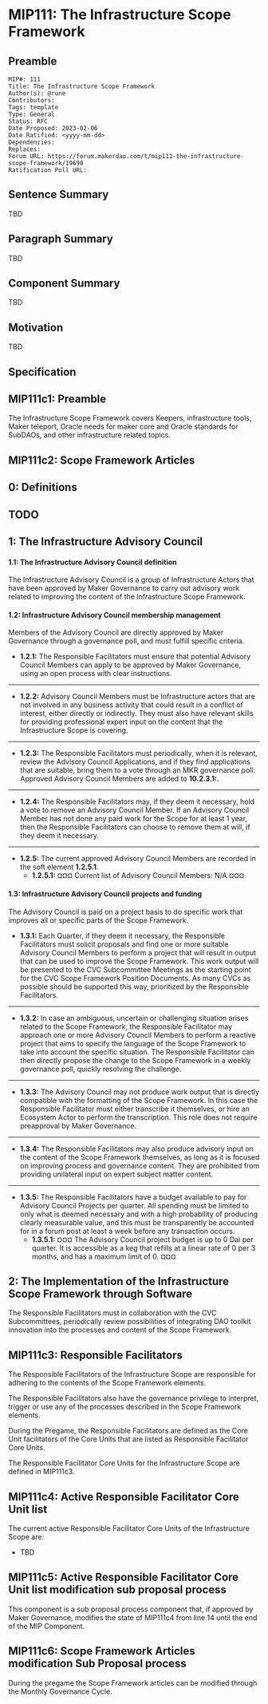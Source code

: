 # MIP111: The Infrastructure Scope Framework

## Preamble
```
MIP#: 111
Title: The Infrastructure Scope Framework
Author(s): @rune
Contributors:
Tags: template
Type: General
Status: RFC
Date Proposed: 2023-02-06
Date Ratified: <yyyy-mm-dd>
Dependencies:
Replaces:
Forum URL: https://forum.makerdao.com/t/mip111-the-infrastructure-scope-framework/19698
Ratification Poll URL:
```

## Sentence Summary

TBD

## Paragraph Summary

TBD

## Component Summary

TBD

## Motivation

TBD

## Specification

## MIP111c1: Preamble

The Infrastructure Scope Framework covers Keepers, infrastructure tools, Maker teleport, Oracle needs for maker core and Oracle standards for SubDAOs, and other infrastructure related topics.

## MIP111c2: Scope Framework Articles

## 0: Definitions

## TODO

## 1: The Infrastructure Advisory Council

#### 1.1: The Infrastructure Advisory Council definition
The Infrastructure Advisory Council is a group of Infrastructure Actors that have been approved by Maker Governance to carry out advisory work related to improving the content of the Infrastructure Scope Framework.

#### 1.2: Infrastructure Advisory Council membership management
Members of the Advisory Council are directly approved by Maker Governance through a governance poll, and must fulfill specific criteria.
* **1.2.1:** The Responsible Facilitators must ensure that potential Advisory Council Members can apply to be approved by Maker Governance, using an open process with clear instructions.
---
* **1.2.2:** Advisory Council Members must be Infrastructure actors that are not involved in any business activity that could result in a conflict of interest, either directly or indirectly. They must also have relevant skills for providing professional expert input on the content that the Infrastructure Scope is covering.
---
* **1.2.3:** The Responsible Facilitators must periodically, when it is relevant, review the Advisory Council Applications, and if they find applications that are suitable, bring them to a vote through an MKR governance poll. Approved Advisory Council Members are added to **10.2.3.1:**.
---
* **1.2.4:** The Responsible Facilitators may, if they deem it necessary, hold a vote to remove an Advisory Council Member. If an Advisory Council Member has not done any paid work for the Scope for at least 1 year, then the Responsible Facilitators can choose to remove them at will, if they deem it necessary.
---
* **1.2.5:** The current approved Advisory Council Members are recorded in the soft element **1.2.5.1**.
	* **1.2.5.1:**
¤¤¤
Current list of Advisory Council Members:
N/A
¤¤¤

#### 1.3: Infrastructure Advisory Council projects and funding
The Advisory Council is paid on a project basis to do specific work that improves all or specific parts of the Scope Framework.
* **1.3.1:** Each Quarter, if they deem it necessary, the Responsible Facilitators must solicit proposals and find one or more suitable Advisory Council Members to perform a project that will result in output that can be used to improve the Scope Framework. This work output will be presented to the CVC Subcommittee Meetings as the starting point for the CVC Scope Framework Position Documents. As many CVCs as possible should be supported this way, prioritized by the Responsible Facilitators.
---
* **1.3.2:** In case an ambiguous, uncertain or challenging situation arises related to the Scope Framework, the Responsible Facilitator may approach one or more Advisory Council Members to perform a reactive project that aims to specify the language of the Scope Framework to take into account the specific situation. The Responsible Facilitator can then directly propose the change to the Scope Framework in a weekly governance poll, quickly resolving the challenge.
---
* **1.3.3:** The Advisory Council may not produce work output that is directly compatible with the formatting of the Scope Framework. In this case the Responsible Facilitator must either transcribe it themselves, or hire an Ecosystem Actor to perform the transcription. This role does not require preapproval by Maker Governance.
---
* **1.3.4:** The Responsible Facilitators may also produce advisory input on the content of the Scope Framework themselves, as long as it is focused on improving process and governance content. They are prohibited from providing unilateral input on expert subject matter content.
---
* **1.3.5:** The Responsible Facilitators have a budget available to pay for Advisory Council Projects per quarter. All spending must be limited to only what is deemed necessary and with a high probability of producing clearly measurable value, and this must be transparently be accounted for in a forum post at least a week before any transaction occurs.
	* **1.3.5.1:**
¤¤¤
The Advisory Council project budget is up to 0 Dai per quarter. It is accessible as a keg that refills at a linear rate of 0 per 3 months, and has a maximum limit of 0.
¤¤¤

## 2: The Implementation of the Infrastructure Scope Framework through Software
The Responsible Facilitators must in collaboration with the CVC Subcommittees, periodically review possibilities of integrating DAO toolkit innovation into the processes and content of the Scope Framework.


## MIP111c3: Responsible Facilitators

The Responsible Facilitators of the Infrastructure Scope are responsible for adhering to the contents of the Scope Framework elements.

The Responsible Facilitators also have the governance privilege to interpret, trigger or use any of the processes described in the Scope Framework elements.

During the Pregame, the Responsible Facilitators are defined as the Core Unit facilitators of the Core Units that are listed as Responsible Facilitator Core Units.

The Responsible Facilitator Core Units for the Infrastructure Scope are defined in MIP111c3.

## MIP111c4: Active Responsible Facilitator Core Unit list

The current active Responsible Facilitator Core Units of the Infrastructure Scope are:
* TBD

## MIP111c5: Active Responsible Facilitator Core Unit list modification sub proposal process

This component is a sub proposal process component that, if approved by Maker Governance, modifies the state of MIP111c4 from line 14 until the end of the MIP Component.

## MIP111c6: Scope Framework Articles modification Sub Proposal process

During the pregame the Scope Framework articles can be modified through the Monthly Governance Cycle.
